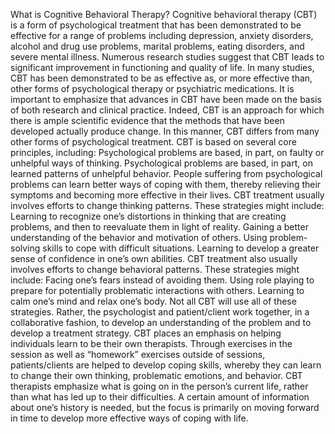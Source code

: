 What is Cognitive Behavioral Therapy?
Cognitive behavioral therapy (CBT) is a form of psychological treatment that has been demonstrated to be effective for a range of problems including depression, anxiety disorders, alcohol and drug use problems, marital problems, eating disorders, and severe mental illness. Numerous research studies suggest that CBT leads to significant improvement in functioning and quality of life. In many studies, CBT has been demonstrated to be as effective as, or more effective than, other forms of psychological therapy or psychiatric medications.
It is important to emphasize that advances in CBT have been made on the basis of both research and clinical practice. Indeed, CBT is an approach for which there is ample scientific evidence that the methods that have been developed actually produce change. In this manner, CBT differs from many other forms of psychological treatment.
CBT is based on several core principles, including:
Psychological problems are based, in part, on faulty or unhelpful ways of thinking.
Psychological problems are based, in part, on learned patterns of unhelpful behavior.
People suffering from psychological problems can learn better ways of coping with them, thereby relieving their symptoms and becoming more effective in their lives.
CBT treatment usually involves efforts to change thinking patterns. These strategies might include:
Learning to recognize one’s distortions in thinking that are creating problems, and then to reevaluate them in light of reality.
Gaining a better understanding of the behavior and motivation of others.
Using problem-solving skills to cope with difficult situations.
Learning to develop a greater sense of confidence in one’s own abilities.
CBT treatment also usually involves efforts to change behavioral patterns. These strategies might include:
Facing one’s fears instead of avoiding them.
Using role playing to prepare for potentially problematic interactions with others.
Learning to calm one’s mind and relax one’s body.
Not all CBT will use all of these strategies. Rather, the psychologist and patient/client work together, in a collaborative fashion, to develop an understanding of the problem and to develop a treatment strategy.
CBT places an emphasis on helping individuals learn to be their own therapists. Through exercises in the session as well as “homework” exercises outside of sessions, patients/clients are helped to develop coping skills, whereby they can learn to change their own thinking, problematic emotions, and behavior.
CBT therapists emphasize what is going on in the person’s current life, rather than what has led up to their difficulties. A certain amount of information about one’s history is needed, but the focus is primarily on moving forward in time to develop more effective ways of coping with life.
